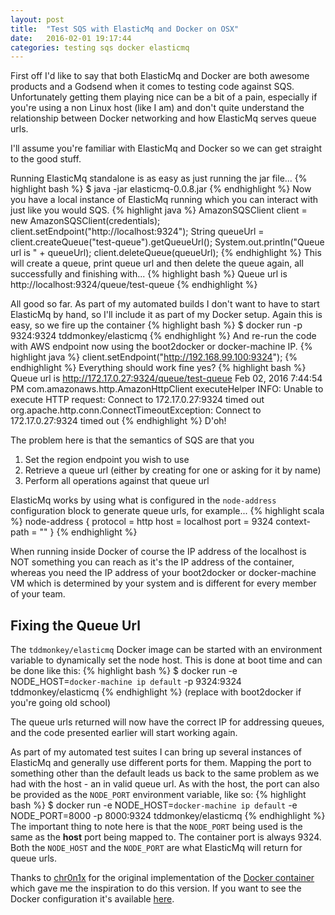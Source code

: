 ```yaml
---
layout: post
title:  "Test SQS with ElasticMq and Docker on OSX"
date:   2016-02-01 19:17:44
categories: testing sqs docker elasticmq
---
```

First off I'd like to say that both ElasticMq and Docker are both awesome products and a Godsend when it comes to testing code against SQS.  Unfortunately getting them playing nice can be a bit of a pain, especially if you're using a non Linux host (like I am) and don't quite understand the relationship between Docker networking and how ElasticMq serves queue urls.

I'll assume you're familiar with ElasticMq and Docker so we can get straight to the good stuff.

Running ElasticMq standalone is as easy as just running the jar file...
{% highlight bash %}
$ java -jar elasticmq-0.0.8.jar
{% endhighlight %}
Now you have a local instance of ElasticMq running which you can interact with just like you would SQS.
{% highlight java %}
AmazonSQSClient client = new AmazonSQSClient(credentials);
client.setEndpoint("http://localhost:9324");
String queueUrl = client.createQueue("test-queue").getQueueUrl();
System.out.println("Queue url is " + queueUrl);
client.deleteQueue(queueUrl);
{% endhighlight %}
This will create a queue, print queue url and then delete the queue again, all successfully and finishing with...
{% highlight bash %}
Queue url is http://localhost:9324/queue/test-queue
{% endhighlight %}

All good so far.  As part of my automated builds I don't want to have to start ElasticMq by hand, so I'll include it as part of my Docker setup.  Again this is easy, so we fire up the container
{% highlight bash %}
$ docker run -p 9324:9324 tddmonkey/elasticmq
{% endhighlight %}
And re-run the code with AWS endpoint now using the boot2docker or docker-machine IP.
{% highlight java %}
client.setEndpoint("http://192.168.99.100:9324");
{% endhighlight %}
Everything should work fine yes? 
{% highlight bash %}
Queue url is http://172.17.0.27:9324/queue/test-queue
Feb 02, 2016 7:44:54 PM com.amazonaws.http.AmazonHttpClient executeHelper
INFO: Unable to execute HTTP request: Connect to 172.17.0.27:9324 timed out
org.apache.http.conn.ConnectTimeoutException: Connect to 172.17.0.27:9324 timed out
{% endhighlight %}
D'oh!

The problem here is that the semantics of SQS are that you

1. Set the region endpoint you wish to use
2. Retrieve a queue url (either by creating for one or asking for it by name)
3. Perform all operations against that queue url

ElasticMq works by using what is configured in the `node-address` configuration block to generate queue urls, for example...
{% highlight scala %}
node-address {
    protocol = http
    host = localhost
    port = 9324
    context-path = ""
}
{% endhighlight %}

When running inside Docker of course the IP address of the localhost is NOT something you can reach as it's the IP address of the container, whereas you need the IP address of your boot2docker or docker-machine VM which is determined by your system and is different for every member of your team.

Fixing the Queue Url
--------------------
The `tddmonkey/elasticmq` Docker image can be started with an environment variable to dynamically set the node host.  This is done at boot time and can be done like this:
{% highlight bash %}
$ docker run -e NODE_HOST=`docker-machine ip default` -p 9324:9324 tddmonkey/elasticmq
{% endhighlight %}
(replace with boot2docker if you're going old school)

The queue urls returned will now have the correct IP for addressing queues, and the code presented earlier will start working again.  

As part of my automated test suites I can bring up several instances of ElasticMq and generally use different ports for them.  Mapping the port to something other than the default leads us back to the same problem as we had with the host - an in valid queue url.  As with the host, the port can also be provided as the `NODE_PORT` environment variable, like so:
{% highlight bash %}
$ docker run -e NODE_HOST=`docker-machine ip default` -e NODE_PORT=8000 -p 8000:9324 tddmonkey/elasticmq
{% endhighlight %}
The important thing to note here is that the `NODE_PORT` being used is the same as the **host** port being mapped to.  The container port is always 9324. Both the `NODE_HOST` and the `NODE_PORT` are what ElasticMq will return for queue urls.

Thanks to [chr0n1x] for the original implementation of the [Docker container][behance-elasticmq-docker] which gave me the inspiration to do this version.  If you want to see the Docker configuration it's available [here][tddmonkey-elasticmq-docker].

[chr0n1x]: https://github.com/chr0n1x
[behance-elasticmq-docker]: https://github.com/behance/elasticmq-docker
[tddmonkey-elasticmq-docker]:http://github.com/tddmonkey/elasticmq-docker 
